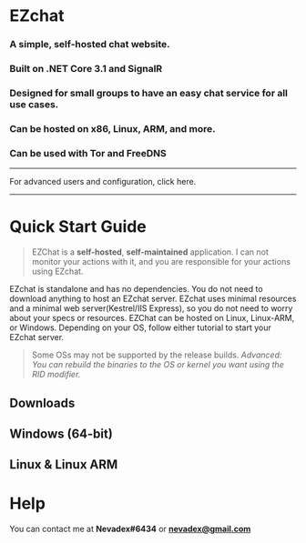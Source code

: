 # EZchat
### A simple, self-hosted chat website.
### Built on .NET Core 3.1 and SignalR
### Designed for small groups to have an easy chat service for all use cases.
### Can be hosted on x86, Linux, ARM, and more.
### Can be used with Tor and FreeDNS

---

For advanced users and configuration, click here.

---

# Quick Start Guide
> EZChat is a **self-hosted**, **self-maintained** application. I can not monitor your actions with it, and you are responsible for your actions using EZchat.

EZchat is standalone and has no dependencies. You do not need to download anything to host an EZchat server.
EZchat uses minimal resources and a minimal web server(Kestrel/IIS Express), so you do not need to worry about your specs or resources.
EZChat can be hosted on Linux, Linux-ARM, or Windows. Depending on your OS, follow either tutorial to start your EZchat server.

> Some OSs may not be supported by the release builds.  *Advanced: You can rebuild the binaries to the OS or kernel you want using the RID modifier.*

## Downloads

## Windows (64-bit)

## Linux & Linux ARM

# Help

You can contact me at **Nevadex#6434** or [**nevadex@gmail.com**](mailto:nevadex@gmail.com)
